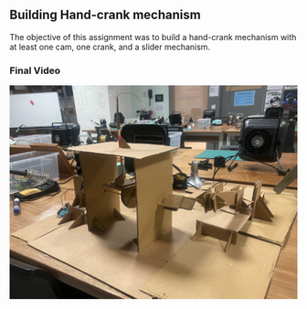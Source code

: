 ## Building Hand-crank mechanism
The objective of this assignment was to build a hand-crank mechanism with at least one cam, one crank, and a slider mechanism.
### Final Video
[![IMAGE ALT TEXT HERE](images/final_crank.png)](https://youtu.be/l0Lp0_8teL8)
